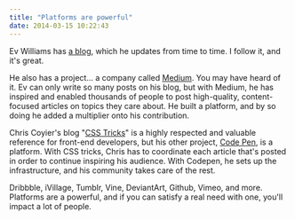 ```yaml
---
title: "Platforms are powerful"
date: 2014-03-15 10:22:43
---
```


Ev Williams has [a blog][1], which he updates from time to time. I follow it, and it's great.

 [1]: http://evhead.com/search?updated-max=2014-05-31T23:02:00-07:00&max-results=100&start=5&by-date=false

He also has a project… a company called [Medium][2]. You may have heard of it. Ev can only write so many posts on his blog, but with Medium, he has inspired and enabled thousands of people to post high-quality, content-focused articles on topics they care about. He built a platform, and by so doing he added a multiplier onto his contribution.

 [2]: https://medium.com/

Chris Coyier's blog "[CSS Tricks][3]" is a highly respected and valuable reference for front-end developers, but his other project, [Code Pen][4], is a platform. With CSS tricks, Chris has to coordinate each article that's posted in order to continue inspiring his audience. With Codepen, he sets up the infrastructure, and his community takes care of the rest.

 [3]: http://css-tricks.com/
 [4]: http://codepen.io/

Dribbble, iVillage, Tumblr, Vine, DeviantArt, Github, Vimeo, and more. Platforms are a powerful, and if you can satisfy a real need with one, you'll impact a lot of people.
